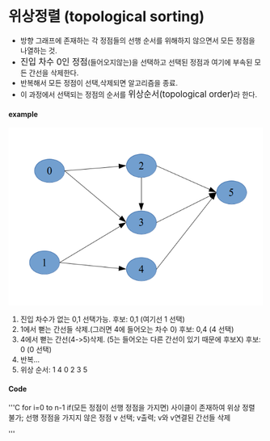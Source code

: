 # 위상정렬 (topological sorting)
* 방향 그래프에 존재하는 각 정점들의 선행 순서를 위해하지 않으면서 모든 정점을 나열하는 것.
* <big>진입 차수 0인 정점</big>(들어오지않는)을 선택하고 선택된 정점과 여기에 부속된 모든 간선을 삭제한다.
* 반복해서 모든 정점이 선택,삭제되면 알고리즘을 종료.
* 이 과정에서 선택되는 정점의 순서를 <big>위상순서(topological order)</big>라 한다.
#### example
![Alt text](ex1.png)
1. 진입 차수가 없는 0,1 선택가능. 후보: 0,1 (여기선 1 선택)
2. 1에서 뻗는 간선들 삭제.(그러면 4에 들어오는 차수 0) 후보: 0,4 (4 선택)
3. 4에서 뻗는 간선(4->5)삭제. (5는 들어오는 다른 간선이 있기 때문에 후보X) 후보: 0 (0 선택)
4. 반복...
5. 위상 순서: 1 4 0 2 3 5

#### Code
'''C
for i=0 to n-1
   if(모든 정점이 선행 정점을 가지면)
	사이클이 존재하여 위상 정렬 불가;
   선행 정점을 가지지 않은 정점 v 선택;
   v출력;
   v와 v연결된 간선들 삭제

'''
